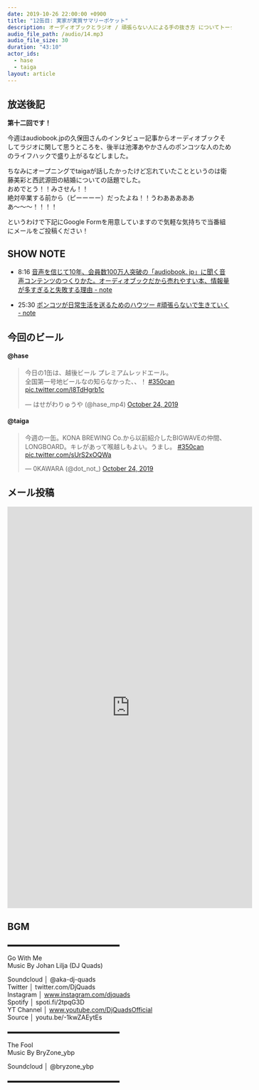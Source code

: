 ```yaml
---
date: 2019-10-26 22:00:00 +0900
title: "12缶目: 実家が実質サマリーポケット"
description: オーディオブックとラジオ / 頑張らない人による手の抜き方 についてトークしました。
audio_file_path: /audio/14.mp3
audio_file_size: 30
duration: "43:10"
actor_ids:
  - hase
  - taiga
layout: article
---
```


## 放送後記

__第十二回です！__

今週はaudiobook.jpの久保田さんのインタビュー記事からオーディオブックそしてラジオに関して思うところを、後半は池澤あやかさんのポンコツな人のためのライフハックで盛り上がるなどしました。

ちなみにオープニングでtaigaが話したかったけど忘れていたことというのは衛藤美彩と西武源田の結婚についての話題でした。<br>
おめでとう！！みさせん！！<br>
絶対卒業する前から（ピーーーー）だったよね！！うわああああああ〜〜〜！！！！<br>

というわけで下記にGoogle Formを用意していますので気軽な気持ちで当番組にメールをご投稿ください！

## SHOW NOTE

- 8:16 [音声を信じて10年、会員数100万人突破の「audiobook. jp」に聞く音声コンテンツのつくりかた。オーディオブックだから売れやすい本、情報量が多すぎると失敗する理由 - note](https://note.mu/marketing/n/nc228895719a9)

- 25:30 [ポンコツが日常生活を送るためのハウツー #頑張らないで生きていく - note](https://note.mu/ikeay/n/n1d386cdd10e4)

## 今回のビール

#### @hase
<blockquote class="twitter-tweet"><p lang="ja" dir="ltr">今日の1缶は、越後ビール プレミアムレッドエール。<br>全国第一号地ビールなの知らなかった、、！ <a href="https://twitter.com/hashtag/350can?src=hash&amp;ref_src=twsrc%5Etfw">#350can</a> <a href="https://t.co/l8TdHgrb1c">pic.twitter.com/l8TdHgrb1c</a></p>&mdash; はせがわりゅうや (@hase_mp4) <a href="https://twitter.com/hase_mp4/status/1187346150669447169?ref_src=twsrc%5Etfw">October 24, 2019</a></blockquote> <script async src="https://platform.twitter.com/widgets.js" charset="utf-8"></script>

#### @taiga
<blockquote class="twitter-tweet"><p lang="ja" dir="ltr">今週の一缶。KONA BREWING Co.から以前紹介したBIGWAVEの仲間、LONGBOARD。キレがあって喉越しもよい。うまし。 <a href="https://twitter.com/hashtag/350can?src=hash&amp;ref_src=twsrc%5Etfw">#350can</a> <a href="https://t.co/sUrS2xOQWa">pic.twitter.com/sUrS2xOQWa</a></p>&mdash; 0KAWARA (@dot_not_) <a href="https://twitter.com/dot_not_/status/1187343800860991488?ref_src=twsrc%5Etfw">October 24, 2019</a></blockquote> <script async src="https://platform.twitter.com/widgets.js" charset="utf-8"></script>

## メール投稿

<iframe src="https://docs.google.com/forms/d/e/1FAIpQLSfTZ99ZtY5BJtHk38i7c_p3AdF-uIGnOOsc6W05wV6L0MTAQg/viewform?embedded=true" width="550" height="900" frameborder="0" marginheight="0" marginwidth="0">読み込んでいます…</iframe>

## BGM
▬▬▬▬▬▬▬▬▬▬▬▬▬▬▬▬▬▬  

Go With Me  
Music By Johan Lilja (DJ Quads)  

Soundcloud │ @aka-dj-quads  
Twitter │ twitter.com/DjQuads  
Instagram │ www.instagram.com/djquads  
Spotify │ spoti.fi/2tpqG3D  
YT Channel │ www.youtube.com/DjQuadsOfficial  
Source │ youtu.be/-1kwZAEytEs  

▬▬▬▬▬▬▬▬▬▬▬▬▬▬▬▬▬▬  

The Fool  
Music By BryZone_ybp  

Soundcloud │ @bryzone_ybp  

▬▬▬▬▬▬▬▬▬▬▬▬▬▬▬▬▬▬  
